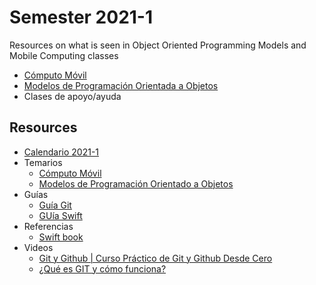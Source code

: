 # Semester 2021-1
Resources on what is seen in Object Oriented Programming Models and Mobile Computing classes


- [Cómputo Móvil](CM/README.md)
- [Modelos de Programación Orientada a Objetos](MPOO/README.md)
- Clases de apoyo/ayuda

## Resources
* [Calendario 2021-1](../Resources/Calendario2021-1.pdf)
* Temarios
    * [Cómputo Móvil](CM/resources/Session_00/pdfs/temario.pdf)
    * [Modelos de Programación Orientado a Objetos](MPOO/resources/Session_00/pdfs/temario.pdf)
* Guías
    * [Guía Git](../Resources/pdfs/5220423-dzone-rc94-gettingstartedwithgit.pdf)
    * [GUía Swift](../2021-1/Resources/pdfs/RW-Swift-Cheatsheet-0_8.pdf)
* Referencias
    * [Swift book](../2021-1/Resources/pdfs/swiftessentials.pdf)
* Videos
    * [Git y Github | Curso Práctico de Git y Github Desde Cero](https://www.youtube.com/watch?v=HiXLkL42tMU)
    * [¿Qué es GIT y cómo funciona?](https://www.youtube.com/watch?v=HiXLkL42tMU)
